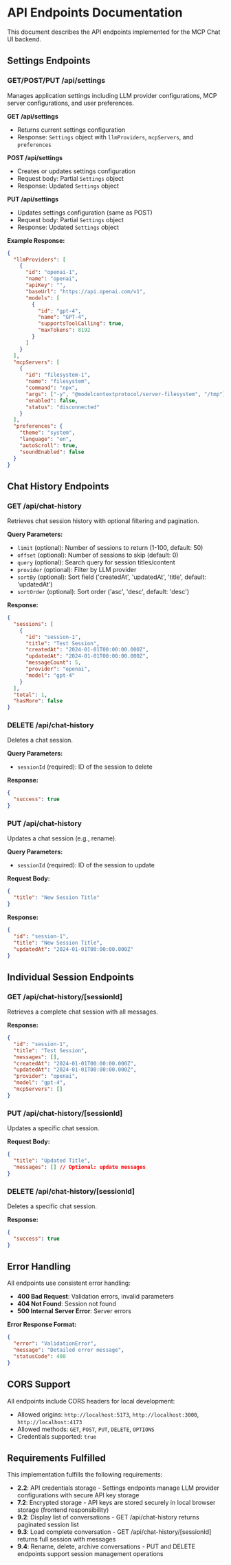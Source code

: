 # API Endpoints Documentation

This document describes the API endpoints implemented for the MCP Chat UI backend.

## Settings Endpoints

### GET/POST/PUT /api/settings

Manages application settings including LLM provider configurations, MCP server configurations, and user preferences.

**GET /api/settings**
- Returns current settings configuration
- Response: `Settings` object with `llmProviders`, `mcpServers`, and `preferences`

**POST /api/settings**
- Creates or updates settings configuration
- Request body: Partial `Settings` object
- Response: Updated `Settings` object

**PUT /api/settings**
- Updates settings configuration (same as POST)
- Request body: Partial `Settings` object
- Response: Updated `Settings` object

**Example Response:**
```json
{
  "llmProviders": [
    {
      "id": "openai-1",
      "name": "openai",
      "apiKey": "",
      "baseUrl": "https://api.openai.com/v1",
      "models": [
        {
          "id": "gpt-4",
          "name": "GPT-4",
          "supportsToolCalling": true,
          "maxTokens": 8192
        }
      ]
    }
  ],
  "mcpServers": [
    {
      "id": "filesystem-1",
      "name": "filesystem",
      "command": "npx",
      "args": ["-y", "@modelcontextprotocol/server-filesystem", "/tmp"],
      "enabled": false,
      "status": "disconnected"
    }
  ],
  "preferences": {
    "theme": "system",
    "language": "en",
    "autoScroll": true,
    "soundEnabled": false
  }
}
```

## Chat History Endpoints

### GET /api/chat-history

Retrieves chat session history with optional filtering and pagination.

**Query Parameters:**
- `limit` (optional): Number of sessions to return (1-100, default: 50)
- `offset` (optional): Number of sessions to skip (default: 0)
- `query` (optional): Search query for session titles/content
- `provider` (optional): Filter by LLM provider
- `sortBy` (optional): Sort field ('createdAt', 'updatedAt', 'title', default: 'updatedAt')
- `sortOrder` (optional): Sort order ('asc', 'desc', default: 'desc')

**Response:**
```json
{
  "sessions": [
    {
      "id": "session-1",
      "title": "Test Session",
      "createdAt": "2024-01-01T00:00:00.000Z",
      "updatedAt": "2024-01-01T00:00:00.000Z",
      "messageCount": 5,
      "provider": "openai",
      "model": "gpt-4"
    }
  ],
  "total": 1,
  "hasMore": false
}
```

### DELETE /api/chat-history

Deletes a chat session.

**Query Parameters:**
- `sessionId` (required): ID of the session to delete

**Response:**
```json
{
  "success": true
}
```

### PUT /api/chat-history

Updates a chat session (e.g., rename).

**Query Parameters:**
- `sessionId` (required): ID of the session to update

**Request Body:**
```json
{
  "title": "New Session Title"
}
```

**Response:**
```json
{
  "id": "session-1",
  "title": "New Session Title",
  "updatedAt": "2024-01-01T00:00:00.000Z"
}
```

## Individual Session Endpoints

### GET /api/chat-history/[sessionId]

Retrieves a complete chat session with all messages.

**Response:**
```json
{
  "id": "session-1",
  "title": "Test Session",
  "messages": [],
  "createdAt": "2024-01-01T00:00:00.000Z",
  "updatedAt": "2024-01-01T00:00:00.000Z",
  "provider": "openai",
  "model": "gpt-4",
  "mcpServers": []
}
```

### PUT /api/chat-history/[sessionId]

Updates a specific chat session.

**Request Body:**
```json
{
  "title": "Updated Title",
  "messages": [] // Optional: update messages
}
```

### DELETE /api/chat-history/[sessionId]

Deletes a specific chat session.

**Response:**
```json
{
  "success": true
}
```

## Error Handling

All endpoints use consistent error handling:

- **400 Bad Request**: Validation errors, invalid parameters
- **404 Not Found**: Session not found
- **500 Internal Server Error**: Server errors

**Error Response Format:**
```json
{
  "error": "ValidationError",
  "message": "Detailed error message",
  "statusCode": 400
}
```

## CORS Support

All endpoints include CORS headers for local development:
- Allowed origins: `http://localhost:5173`, `http://localhost:3000`, `http://localhost:4173`
- Allowed methods: `GET`, `POST`, `PUT`, `DELETE`, `OPTIONS`
- Credentials supported: `true`

## Requirements Fulfilled

This implementation fulfills the following requirements:

- **2.2**: API credentials storage - Settings endpoints manage LLM provider configurations with secure API key storage
- **7.2**: Encrypted storage - API keys are stored securely in local browser storage (frontend responsibility)
- **9.2**: Display list of conversations - GET /api/chat-history returns paginated session list
- **9.3**: Load complete conversation - GET /api/chat-history/[sessionId] returns full session with messages
- **9.4**: Rename, delete, archive conversations - PUT and DELETE endpoints support session management operations